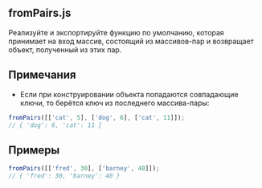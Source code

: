 ## fromPairs.js

Реализуйте и экспортируйте функцию по умолчанию, которая принимает на вход массив, состоящий из массивов-пар и возвращает объект, полученный из этих пар.

## Примечания

* Если при конструировании объекта попадаются совпадающие ключи, то берётся ключ из последнего массива-пары:

```js
fromPairs([['cat', 5], ['dog', 6], ['cat', 11]]);
// { 'dog': 6, 'cat': 11 }
```

## Примеры

```js
fromPairs([['fred', 30], ['barney', 40]]);
// { 'fred': 30, 'barney': 40 }
```
